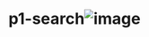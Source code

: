 # p1-search![image](https://user-images.githubusercontent.com/101324004/163518663-a4dfe97a-b74e-43d9-8b10-0826a90387ea.png)
